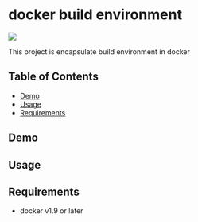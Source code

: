 # docker build environment
[![](https://img.shields.io/badge/License-MIT-blue.svg?style=flat-square)](https://yuu3.github.io/license/mit.md)

This project is encapsulate build environment in docker

## Table of Contents
  * [Demo](#demo)
  * [Usage](#usage)
  * [Requirements](#requirements)

## Demo

## Usage

## Requirements
* docker v1.9 or later
